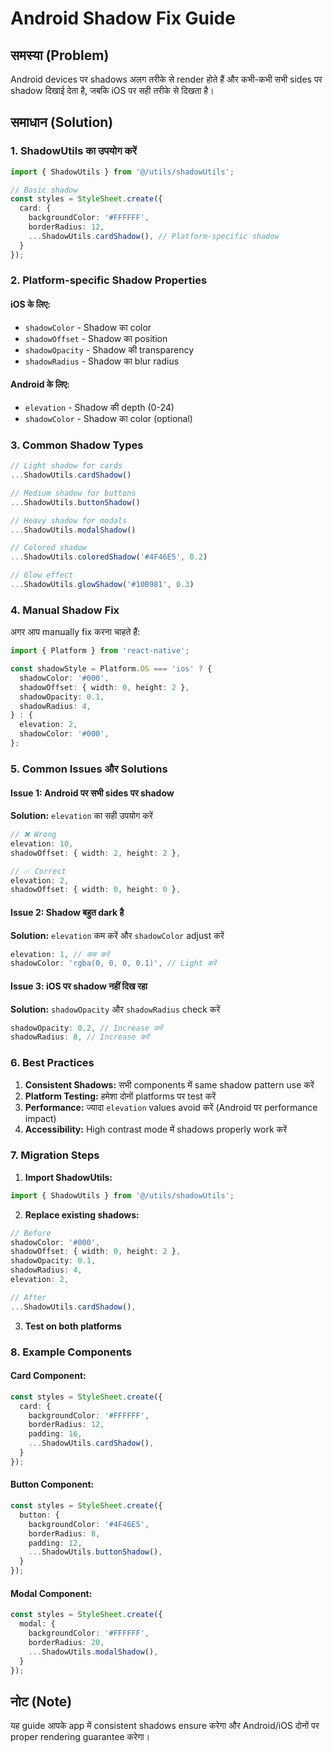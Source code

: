 # Android Shadow Fix Guide

## समस्या (Problem)
Android devices पर shadows अलग तरीके से render होते हैं और कभी-कभी सभी sides पर shadow दिखाई देता है, जबकि iOS पर सही तरीके से दिखता है।

## समाधान (Solution)

### 1. ShadowUtils का उपयोग करें
```typescript
import { ShadowUtils } from '@/utils/shadowUtils';

// Basic shadow
const styles = StyleSheet.create({
  card: {
    backgroundColor: '#FFFFFF',
    borderRadius: 12,
    ...ShadowUtils.cardShadow(), // Platform-specific shadow
  }
});
```

### 2. Platform-specific Shadow Properties

#### iOS के लिए:
- `shadowColor` - Shadow का color
- `shadowOffset` - Shadow का position
- `shadowOpacity` - Shadow की transparency
- `shadowRadius` - Shadow का blur radius

#### Android के लिए:
- `elevation` - Shadow की depth (0-24)
- `shadowColor` - Shadow का color (optional)

### 3. Common Shadow Types

```typescript
// Light shadow for cards
...ShadowUtils.cardShadow()

// Medium shadow for buttons
...ShadowUtils.buttonShadow()

// Heavy shadow for modals
...ShadowUtils.modalShadow()

// Colored shadow
...ShadowUtils.coloredShadow('#4F46E5', 0.2)

// Glow effect
...ShadowUtils.glowShadow('#10B981', 0.3)
```

### 4. Manual Shadow Fix

अगर आप manually fix करना चाहते हैं:

```typescript
import { Platform } from 'react-native';

const shadowStyle = Platform.OS === 'ios' ? {
  shadowColor: '#000',
  shadowOffset: { width: 0, height: 2 },
  shadowOpacity: 0.1,
  shadowRadius: 4,
} : {
  elevation: 2,
  shadowColor: '#000',
};
```

### 5. Common Issues और Solutions

#### Issue 1: Android पर सभी sides पर shadow
**Solution:** `elevation` का सही उपयोग करें
```typescript
// ❌ Wrong
elevation: 10,
shadowOffset: { width: 2, height: 2 },

// ✅ Correct
elevation: 2,
shadowOffset: { width: 0, height: 0 },
```

#### Issue 2: Shadow बहुत dark है
**Solution:** `elevation` कम करें और `shadowColor` adjust करें
```typescript
elevation: 1, // कम करें
shadowColor: 'rgba(0, 0, 0, 0.1)', // Light करें
```

#### Issue 3: iOS पर shadow नहीं दिख रहा
**Solution:** `shadowOpacity` और `shadowRadius` check करें
```typescript
shadowOpacity: 0.2, // Increase करें
shadowRadius: 8, // Increase करें
```

### 6. Best Practices

1. **Consistent Shadows:** सभी components में same shadow pattern use करें
2. **Platform Testing:** हमेशा दोनों platforms पर test करें
3. **Performance:** ज्यादा `elevation` values avoid करें (Android पर performance impact)
4. **Accessibility:** High contrast mode में shadows properly work करें

### 7. Migration Steps

1. **Import ShadowUtils:**
```typescript
import { ShadowUtils } from '@/utils/shadowUtils';
```

2. **Replace existing shadows:**
```typescript
// Before
shadowColor: '#000',
shadowOffset: { width: 0, height: 2 },
shadowOpacity: 0.1,
shadowRadius: 4,
elevation: 2,

// After
...ShadowUtils.cardShadow(),
```

3. **Test on both platforms**

### 8. Example Components

#### Card Component:
```typescript
const styles = StyleSheet.create({
  card: {
    backgroundColor: '#FFFFFF',
    borderRadius: 12,
    padding: 16,
    ...ShadowUtils.cardShadow(),
  }
});
```

#### Button Component:
```typescript
const styles = StyleSheet.create({
  button: {
    backgroundColor: '#4F46E5',
    borderRadius: 8,
    padding: 12,
    ...ShadowUtils.buttonShadow(),
  }
});
```

#### Modal Component:
```typescript
const styles = StyleSheet.create({
  modal: {
    backgroundColor: '#FFFFFF',
    borderRadius: 20,
    ...ShadowUtils.modalShadow(),
  }
});
```

## नोट (Note)
यह guide आपके app में consistent shadows ensure करेगा और Android/iOS दोनों पर proper rendering guarantee करेगा।
